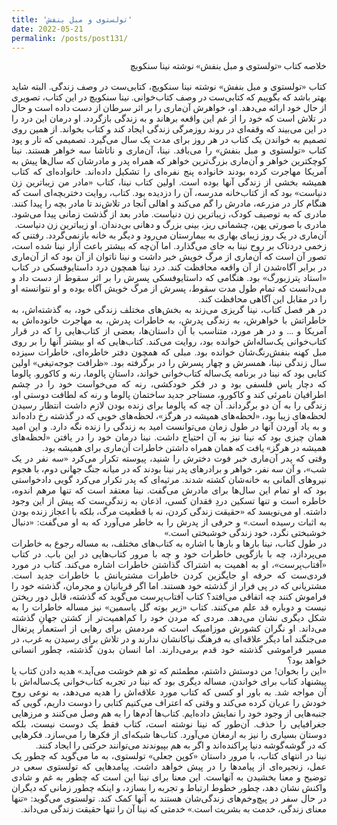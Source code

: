 ```yaml
---
title: 'تولستوی و مبل بنفش'
date: 2022-05-21
permalink: /posts/post131/
---
```

<div align="justify" dir="rtl" style="font-family:vazir;">

خلاصه کتاب «تولستوی و مبل بنفش» نوشته نینا سنکویچ<br>
<br>
کتاب «تولستوی و مبل بنفش» نوشته نینا سنکویچ، کتابی‌ست در وصف زندگی. البته شاید بهتر باشد که بگوییم که کتابی‌ست در وصف کتاب‌خوانی. نینا سنکویچ در این کتاب، تصویری از حال خود ارائه می‌دهد. او، خواهرش آن‌ماری را بر اثر سرطان از دست داده است و حال در تلاش است که خود را از غم این واقعه برهاند و به زندگی بازگردد. او درمان این درد را در این می‌بیند که وقفه‌ای در روند روزمرگی زندگی ایجاد کند و کتاب بخواند. از همین روی تصمیم به خواندن یک کتاب در هر روز برای مدت یک سال می‌گیرد. تصمیمی که تار و پود کتاب «تولستوی و مبل بنفش» را می‌بافد. نینا، آن‌ماری و ناتاشا سه خواهر هستند. نینا کوچکترین خواهر و آن‌ماری بزرگ‌ترین خواهر که همراه پدر و مادرشان که سال‌ها پیش به آمریکا مهاجرت کرده بودند خانواده پنج نفره‌ای را تشکیل داده‌اند. خانواده‌ای که کتاب همیشه بخشی از زندگی آنها بوده است. اولین کتاب نینا، کتاب «مادر من زیباترین زن دنیاست» بود که از کتاب‌خانه مدرسه، آن را دزدیده بود. کتاب، روایت دختربچه‌ای است که هنگام کار در مزرعه، مادرش را گم می‌کند و اهالی آنجا در تلاش‌ند تا مادر بچه را پیدا کنند. مادری که به توصیف کودک، زیباترین زن دنیاست. مادر بعد از گذشت زمانی پیدا می‌شود. مادری با صورتی پهن، چشمانی ریز، بینی بزرگ و دهانی بی‌دندان. او زیباترین زن دنیاست.<br>
آن‌ماری در یک روز زیبای بهاری به بیمارستان می‌رود و دیگر به خانه بازنمی‌گردد. رفتنی که زخمی دردناک بر روح نینا به جای می‌گذارد. اما آن‌چه که بیشتر باعث آزار نینا شده است، تصور آن است که آن‌ماری از مرگ خویش خبر داشت و نینا ناتوان از آن بود که از آن‌ماری در برابر آگاه‌شدن از آن واقعه محافظت کند. درد نینا همچون درد داستایوفسکی در کتاب «استاد پترزبورگ» بود. هنگامی که داستایوفسکی پسرش را بر اثر سقوط از دست داد و می‌دانست که تمام طول مدت سقوط، پسرش از مرگ خویش آگاه بوده و او نتوانسته او را در مقابل این آگاهی محافظت کند.<br>
در هر فصل کتاب، نینا گریزی می‌زند به بخش‌های مختلف زندگی خود، به گذشته‌اش، به خاطراتش با خواهرش، به زندگی پدرش، به خاطرات پدرش، به مهاجرت خانوده‌اش به آمریکا و ... و در هر مورد، متناسب با آن داستان‌ها، بعضی از کتاب‌هایی را که در قرار کتاب‌خوانی یک‌ساله‌اش خوانده بود، روایت می‌کند. کتاب‌هایی که او بیشتر آنها را بر روی مبل کهنه بنفش‌رنگ‌شان خوانده بود. مبلی که همچون دفتر خاطره‌ای، خاطرات سیزده سال زندگی نینا، همسرش و چهار پسرش را در برگرفته بود. «ظرافت جوجه‌تیغی» اولین کتابی بود که نینا در برنامه یک‌ساله کتاب‌خوانی خواند، داستانِ پالوما، رنه و کاکورو. پالوما که دچار یاس فلسفی بود و در فکر خودکشی، رنه که می‌خواست خود را در چشم اطرافیان نامرئی کند و کاکورو، مستاجر جدید ساختمان پالوما و رنه که لطافت دوستی او، زندگی را به آن دو برگرداند. آن چه که پالوما برای زنده بودن لازم داشت انتظار رسیدن لحظه‌های زیبا بود، «لحظه‌های همیشه در هرگز»، لحظه‌های خوبی که در گذشته رخ داده‌اند و به یاد آوردن آنها در طول زمان می‌توانست امید به زندگی را زنده نگه دارد. و این امید همان چیزی بود که نینا نیز به آن احتیاج داشت. نینا درمان خود را در یافتن «لحظه‌های همیشه در هرگز» یافت که همان همراه داشتن خاطرات آن‌ماری برای همیشه بود.<br>
وقتی که پدر آن‌ماری خبر فوت دخترش را شنید، پیوسته تکرار می‌کرد «سه نفر در یک شب»، و آن سه نفر، خواهر و برادرهای پدر نینا بودند که در میانه جنگ جهانی دوم، با هجوم نیروهای آلمانی به خانه‌شان کشته شدند. مرثیه‌ای که پدر تکرار می‌کرد گویی دادخواستی بود که او تمام این سال‌ها برای مادرش می‌گفت. نینا معتقد است که تنها مرهم اندوه، خاطره است و تنها تسکین دردِ فقدان کسی، اذعان به زندگی‌ست که پیش از این وجود داشته. او می‌نویسد که «حقیقت زندگی کردن، نه با قطعیت مرگ، بلکه با اعجاز زنده بودن به اثبات رسیده است.» و حرفی از پدرش را به خاطر می‌آورد که به او می‌گفت: «دنبال خوشبختی نگرد، خود زندگی خوشبختی است.»<br>
در طول کتاب، نینا بارها و بارها با اشاره به کتاب‌های مختلف، به مساله رجوع به خاطرات می‌پردازد، چه با بازگویی خاطرات خود و چه با مرور کتاب‌هایی در این باب. در کتاب «آفتاب‌پرست»، او به اهمیت به اشتراک گذاشتن خاطرات اشاره می‌کند. کتاب در مورد فردی‌ست که حرفه او جایگزین کردن خاطرات مشتریانش با خاطرات جدید است. مشتریانی که در پی فرار از گذشته خود هستند. اما اگر قربانیان و مجرمان، گذشته خود را فراموش کنند چه اتفاقی می‌افتد؟ کتاب آفتاب‌پرست می‌گوید که گذشته، قابل دور ریختن نیست و دوباره قد علم می‌کنند. کتاب «زیر بوته گل یاسمین» نیز مساله خاطرات را به شکل دیگری نشان می‌دهد. مردی که مردن خود را کم‌اهمیت‌تر از کشتن جهانِ گذشته می‌داند. او نگران کشورش موزامبیک است که مردمش برای رهایی از استعمار پرتغال می‌جنگند اما دیگر علاقه‌ای به فرهنگ نیاکانشان ندارند و در تلاش برای رسیدن به غرب، در مسیر فراموشی گذشته خود قدم برمی‌دارند. اما انسان بدون گذشته، چطور انسانی خواهد بود؟<br>
«این را بخوان! من دوستش داشتم، مطمئنم که تو هم خوشت می‌آید.» هدیه دادن کتاب یا پیشنهاد کتاب برای خواندن، مساله دیگری بود که نینا در تجربه کتاب‌خوانی یک‌ساله‌اش با آن مواجه شد. به باور او کسی که کتاب مورد علاقه‌اش را هدیه می‌دهد، به نوعی روح خودش را عریان کرده می‌کند و وقتی که اعتراف می‌کنیم کتابی را دوست داریم،‌ گویی که جنبه‌هایی از وجود خود را نمایش داده‌ایم. کتاب‌ها آدم‌ها را به هم وصل می‌کنند و مرزهایی جغرافیایی را حذف. آن‌طور که نینا نوشته است، کتاب فقط یک دوست نیست، بلکه دوستان بسیاری را نیز به ارمغان می‌آورد. کتاب‌ها شبکه‌ای از فکرها را می‌سازد. فکرهایی که در گوشه‌گوشه دنیا پراکنده‌اند و اگر به هم بپیوندند می‌توانند حرکتی را ایجاد کنند.<br>
نینا در انتهای کتاب، با مرور داستان «کوپن جعلی» تولستوی، به ما می‌گوید که چطور یک عمل، زنجیره‌ای از پیامدها را در پیش خواهد داشت. پیامدهایی که تولستوی سعی در توضیح و معنا بخشیدن به آنهاست. این معنا برای نینا این است که چطور به غم و شادی واکنش نشان دهد، چطور خطوط ارتباط و تجربه را بسازد، و اینکه چطور زمانی که دیگران در حال سفر در پیچ‌وخم‌های زندگی‌شان هستند به آنها کمک کند. تولستوی می‌گوید: «تنها معنای زندگی، خدمت به بشریت است.» خدمتی که نینا آن را تنها حقیقت زندگی می‌داند.
